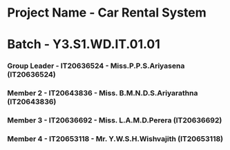 # Project Name - Car Rental System
# Batch - Y3.S1.WD.IT.01.01
### Group Leader - IT20636524 - Miss.P.P.S.Ariyasena (IT20636524)
### Member 2 - IT20643836 - Miss. B.M.N.D.S.Ariyarathna (IT20643836)
### Member 3 - IT20636692 - Miss. L.A.M.D.Perera (IT20636692)
### Member 4 - IT20653118 - Mr. Y.W.S.H.Wishvajith (IT20653118)
